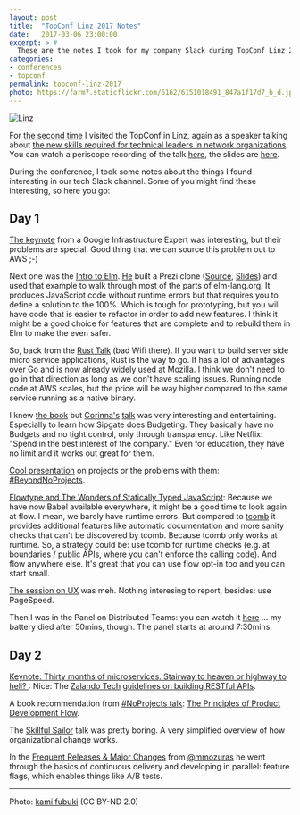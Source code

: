 ```yaml
---
layout: post
title:  "TopConf Linz 2017 Notes"
date:   2017-03-06 23:00:00
excerpt: > #
  These are the notes I took for my company Slack during TopConf Linz 2017
categories:
- conferences
- topconf
permalink: topconf-linz-2017
photo: https://farm7.staticflickr.com/6162/6151018491_847a1f17d7_b_d.jpg
---
```


![Linz](https://farm7.staticflickr.com/6162/6151018491_847a1f17d7_b_d.jpg)

For [the second time](https://blog.coderbyheart.com/topconf-linz-2016) I visited the TopConf in Linz, again as a speaker talking about [the new skills required for technical leaders in network organizations](https://www.topconf.com/conference//linz-2017/talk/motivating-developers-with-purposeful-work/). You can watch a periscope recording of the talk [here](https://www.youtube.com/watch?v=ycE_1uwlE-M&t=2m59s), the slides are [here](https://docs.google.com/presentation/d/1h9JkH7vF_w_s37DTu4iMImKvHxZletoKDoniTe1r4cI/edit?usp=sharing).

During the conference, I took some notes about the things I found interesting in our tech Slack channel. Some of you might find these interesting, so here you go:

## Day 1

[The keynote](https://www.topconf.com/conference//linz-2017/talk/opening-keynote-load-shedding-approaches-principles-experiences-and-impact-in-service-management/) from a Google Infrastructure Expert was interesting, but their problems are special. Good thing that we can source this problem out to AWS ;-)

Next one was the [Intro to Elm](https://www.topconf.com/conference//linz-2017/talk/porting-prezi-to-elm-in-100-lines-of-code/). [He](https://twitter.com/my_rho) built a Prezi clone ([Source](https://github.com/myrho/prezi-to-elm-in-99-loc), [Slides](https://myrho.github.io/porting-prezi-to-elm-in-99-loc/?out.svg)) and used that example to walk through most of the parts of elm-lang.org. It produces JavaScript code without runtime errors but that requires you to define a solution to the 100%. Which is tough for prototyping, but you will have code that is easier to refactor in order to add new features. I think it might be a good choice for features that are complete and to rebuild them in Elm to make the even safer.

So, back from the [Rust Talk](https://www.topconf.com/conference//linz-2017/talk/rust-for-serious-developers/) (bad Wifi there). If you want to build server side micro service applications, Rust is the way to go. It has a lot of advantages over Go and is now already widely used at Mozilla. I think we don't need to go in that direction as long as we don't have scaling issues. Running node code at AWS scales, but the price will be way higher compared to the same service running as a native binary.

I knew [the book](http://www.sipgateblog.de/24-work-hacks/) but [Corinna's](http://www.twitter.com/findingmarbles) [talk](https://www.topconf.com/conference//linz-2017/talk/12-work-hacks/) was very interesting and entertaining. Especially to learn how Sipgate does Budgeting. They basically have no Budgets and no tight control, only through transparency. Like Netflix: "Spend in the best interest of the company." Even for education, they have no limit and it works out great for them.

[Cool presentation](https://www.topconf.com/conference//linz-2017/talk/beyond-projects-noprojects-why-projects-are-wrong-and-what-to-do-instead/) on projects or the problems with them: [#BeyondNoProjects](http://www.allankelly.net/static/presentations/Oredev2016/Oredev-BeyondNoProjects.pdf).

[Flowtype and The Wonders of Statically Typed JavaScript](https://www.topconf.com/conference//linz-2017/talk/flowtype-and-the-wonders-of-statically-typed-javascript/): Because we have now Babel available everywhere, it might be a good time to look again at flow. I mean, we barely have runtime errors. But compared to [tcomb](https://github.com/gcanti/tcomb) it provides additional features like automatic documentation and more sanity checks that can't be discovered by tcomb. Because tcomb only works at runtime. So, a strategy could be: use tcomb for runtime checks (e.g. at boundaries / public APIs, where you can't enforce the calling code). And flow anywhere else. It's great that you can use flow opt-in too and you can start small.

[The session on UX](https://www.topconf.com/conference//linz-2017/talk/ux-reports-from-the-trenches/) was meh. Nothing interesing to report, besides: use PageSpeed.

Then I was in the Panel on Distributed Teams: you can watch it [here](https://twitter.com/coderbyheart/status/836959108590944256) … my battery died after 50mins, though. The panel starts at around 7:30mins.

## Day 2

[Keynote: Thirty months of microservices. Stairway to heaven or highway to hell? ](https://www.topconf.com/conference//linz-2017/talk/keynote-thirty-months-of-microservices-stairway-to-heaven-or-highway-to-hell/): Nice: The [Zalando Tech](https://twitter.com/ZalandoTech) [guidelines on building RESTful APIs](https://github.com/zalando/restful-api-guidelines/blob/master/README.md).

A book recommendation from [#NoProjects talk](https://www.topconf.com/conference//linz-2017/talk/value-over-projects-a-noprojects-production/): [The Principles of Product Development Flow](https://www.amazon.de/dp/1935401009/ref=cm_sw_r_tw_awdo_x_WU-TybMQ9R6QT).

The [Skillful Sailor](https://www.topconf.com/conference//linz-2017/talk/a-smooth-sea-never-made-a-skillful-sailor/) talk was pretty boring. A very simplified overview of how organizational change works.

In the [Frequent Releases & Major Changes](https://www.topconf.com/conference//linz-2017/talk/frequent-releases-major-changes/) from [@mmozuras](https://twitter.com/mmozuras) he went through the basics of continuous delivery and developing in parallel: feature flags, which enables things like A/B tests.

----

Photo: [kami fubuki](https://www.flickr.com/photos/kami_fubuki/6151018491) (CC BY-ND 2.0)
